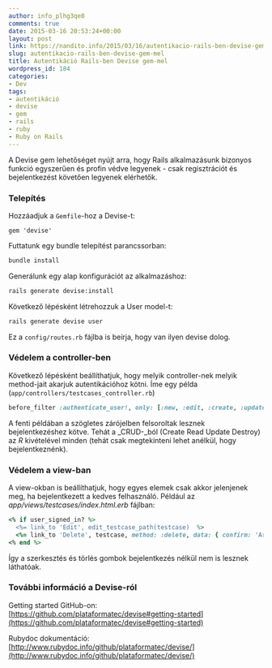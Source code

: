 ```yaml
---
author: info_plhg3qe0
comments: true
date: 2015-03-16 20:53:24+00:00
layout: post
link: https://nandito.info/2015/03/16/autentikacio-rails-ben-devise-gem-mel/
slug: autentikacio-rails-ben-devise-gem-mel
title: Autentikáció Rails-ben Devise gem-mel
wordpress_id: 184
categories:
- Dev
tags:
- autentikáció
- devise
- gem
- rails
- ruby
- Ruby on Rails
---
```


A Devise gem lehetőséget nyújt arra, hogy Rails alkalmazásunk bizonyos funkció egyszerűen és profin védve legyenek - csak regisztrációt és bejelentkezést követően legyenek elérhetők.

### Telepítés

Hozzáadjuk a `Gemfile`-hoz a Devise-t:

```
gem 'devise'
```

Futtatunk egy bundle telepítést parancssorban:

```bash
bundle install
```

Generálunk egy alap konfigurációt az alkalmazáshoz:

```bash 
rails generate devise:install
```

Következő lépésként létrehozzuk a User model-t:

```bash 
rails generate devise user
```

Ez a `config/routes.rb` fájlba is beírja, hogy van ilyen devise dolog.

### Védelem a controller-ben

Következő lépésként beállíthatjuk, hogy melyik controller-nek melyik method-jait akarjuk autentikációhoz kötni. Íme egy példa (`app/controllers/testcases_controller.rb`)

```ruby
before_filter :authenticate_user!, only: [:new, :edit, :create, :update, :destroy]
```

A fenti példában a szögletes zárójelben felsoroltak lesznek bejelentkezéshez kötve. Tehát a _CRUD-_ból (Create Read Update Destroy) az _R_ kivételével minden (tehát csak megtekinteni lehet anélkül, hogy bejelentkeznénk).

### Védelem a view-ban

A view-okban is beállíthatjuk, hogy egyes elemek csak akkor jelenjenek meg, ha bejelentkezett a kedves felhasználó. Például az _app/views/testcases/index.html.erb_ fájlban:

```ruby
<% if user_signed_in? %>
  <%= link_to 'Edit', edit_testcase_path(testcase)  %>
  <%= link_to 'Delete', testcase, method: :delete, data: { confirm: 'Are you sure?' } %>
<% end %>
```

Így a szerkesztés és törlés gombok bejelentkezés nélkül nem is lesznek láthatóak.

### További információ a Devise-ról


Getting started GitHub-on: [https://github.com/plataformatec/devise#getting-started](https://github.com/plataformatec/devise#getting-started)

Rubydoc dokumentáció: [http://www.rubydoc.info/github/plataformatec/devise/](http://www.rubydoc.info/github/plataformatec/devise/)

